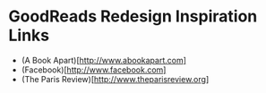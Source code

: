# GoodReads Redesign Inspiration Links

- (A Book Apart)[http://www.abookapart.com]
- (Facebook)[http://www.facebook.com]
- (The Paris Review)[http://www.theparisreview.org]